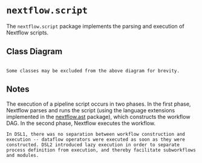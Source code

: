 
# `nextflow.script`

The `nextflow.script` package implements the parsing and execution of Nextflow scripts.

## Class Diagram

```{mermaid} diagrams/nextflow.script.mmd
```

```{note}
Some classes may be excluded from the above diagram for brevity.
```

## Notes

The execution of a pipeline script occurs in two phases. In the first phase, Nextflow parses and runs the script (using the language extensions implemented in the [nextflow.ast](nextflow.ast.md) package), which constructs the workflow DAG. In the second phase, Nextflow executes the workflow.

```{note}
In DSL1, there was no separation between workflow construction and execution -- dataflow operators were executed as soon as they were constructed. DSL2 introduced lazy execution in order to separate process definition from execution, and thereby facilitate subworkflows and modules.
```
